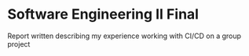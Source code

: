 # Software Engineering II Final
Report written describing my experience working with CI/CD on a group project
